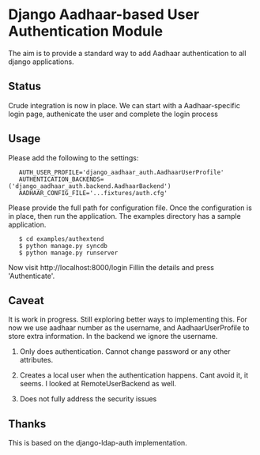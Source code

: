 Django Aadhaar-based User Authentication Module 
===============================================

The aim is to provide a standard way to add Aadhaar authentication to
all django applications. 

Status
------
Crude integration is now in place. We can start with a Aadhaar-specific
login page, authenicate the user and complete the login process 

Usage
-----

Please add the following to the settings: 

       AUTH_USER_PROFILE='django_aadhaar_auth.AadhaarUserProfile'
       AUTHENTICATION_BACKENDS=('django_aadhaar_auth.backend.AadhaarBackend')
       AADHAAR_CONFIG_FILE='...fixtures/auth.cfg' 

Please provide the full path for configuration file. Once the
configuration is in place, then run the application. The examples
directory has a sample application. 

       $ cd examples/authextend 
       $ python manage.py syncdb 
       $ python manage.py runserver 

Now visit http://localhost:8000/login Fillin the details and press
'Authenticate'. 

Caveat 
------

It is work in progress. Still exploring better ways to implementing
this. For now we use aadhaar number as the username, and
AadhaarUserProfile to store extra information. In the backend we
ignore the username.

1. Only does authentication. Cannot change password or any other
attributes.

2. Creates a local user when the authentication happens. Cant avoid
it, it seems. I looked at RemoteUserBackend as well. 

3. Does not fully address the security issues 

Thanks
------

This is based on the django-ldap-auth implementation. 